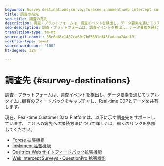 ```yaml
---
keywords: Survey destinations;survey;foresee;inmoment;web intercept surveys;qualtrics
title: 調査の宛先
seo-title: 調査の宛先
description: 調査・プラットフォームは、調査イベントを検出し、データ要素を通じてリアルタイムに顧客のフィードバックをキャプチャし、Real-time CDPとデータを共有します。
seo-description: 調査・プラットフォームは、調査イベントを検出し、データ要素を通じてリアルタイムに顧客のフィードバックをキャプチャし、Real-time CDPとデータを共有します。
translation-type: tm+mt
source-git-commit: 85e6a65e1407ca60e7b63681c045fadaaa24aef9
workflow-type: tm+mt
source-wordcount: '100'
ht-degree: 32%

---
```



# 調査先 {#survey-destinations}

調査・プラットフォームは、調査イベントを検出し、データ要素を通じてリアルタイムに顧客のフィードバックをキャプチャし、Real-time CDPとデータを共有します。

現在、Real-time Customer Data Platformは、以下に示す調査先をサポートしています。 これらの宛先への接続方法について詳しくは、個々のリンクを参照してください。

- [Forese 拡張機能](./foresee.md)
- [InMoment 拡張機能](./inmoment.md)
- [Qualtrics Web サイトフィードバック拡張機能](./qualtrics.md)
- [Web Intercept Surveys - QuestionPro 拡張機能](./web-intercept-surveys.md)
